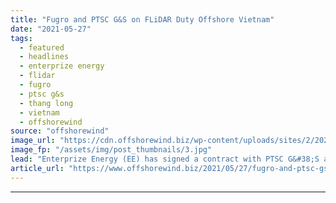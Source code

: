 ```yaml
---
title: "Fugro and PTSC G&S on FLiDAR Duty Offshore Vietnam"
date: "2021-05-27"
tags: 
  - featured
  - headlines
  - enterprize energy
  - flidar
  - fugro
  - ptsc g&s
  - thang long
  - vietnam
  - offshorewind
source: "offshorewind"
image_url: "https://cdn.offshorewind.biz/wp-content/uploads/sites/2/2021/05/27132004/Fugro-and-PTSC-GS-on-FLiDAR-Duty-Offshore-Vietnam.jpg"
image_fp: "/assets/img/post_thumbnails/3.jpg"
lead: "Enterprize Energy (EE) has signed a contract with PTSC G&#38;S and Fugro to supply,"
article_url: "https://www.offshorewind.biz/2021/05/27/fugro-and-ptsc-gs-on-flidar-duty-offshore-vietnam/"
---
```


---
